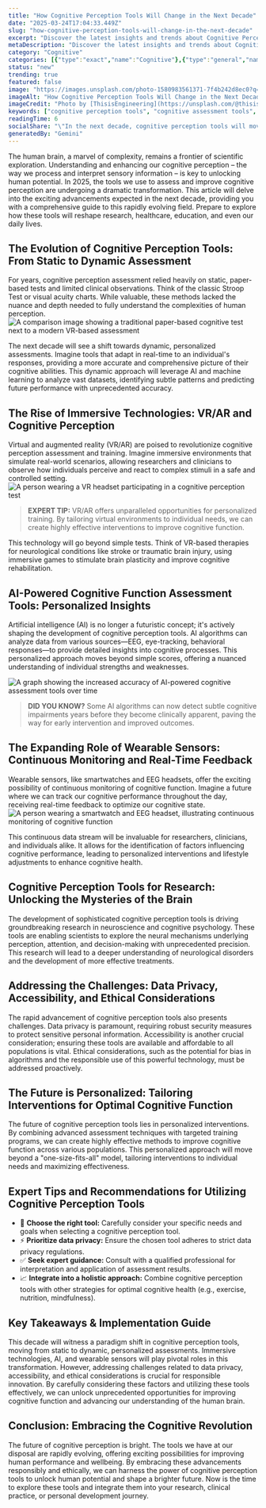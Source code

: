 ```yaml
---
title: "How Cognitive Perception Tools Will Change in the Next Decade"
date: "2025-03-24T17:04:33.449Z"
slug: "how-cognitive-perception-tools-will-change-in-the-next-decade"
excerpt: "Discover the latest insights and trends about Cognitive Perception Tools. This comprehensive guide covers everything you need to know about Cognitive Perception Tools in 2025."
metaDescription: "Discover the latest insights and trends about Cognitive Perception Tools. This comprehensive guide covers everything you need to know about Cognitive Perce..."
category: "Cognitive"
categories: [{"type":"exact","name":"Cognitive"},{"type":"general","name":"Human Factors"},{"type":"medium","name":"User Interface Design"},{"type":"specific","name":"Eye Tracking"},{"type":"niche","name":"Pupillometry"}]
status: "new"
trending: true
featured: false
image: "https://images.unsplash.com/photo-1580983561371-7f4b242d8ec0?q=85&w=1200&fit=max&fm=webp&auto=compress"
imageAlt: "How Cognitive Perception Tools Will Change in the Next Decade"
imageCredit: "Photo by [ThisisEngineering](https://unsplash.com/@thisisengineering) on Unsplash"
keywords: ["cognitive perception tools", "cognitive assessment tools", "perception testing software", "improve cognitive perception", "cognitive function assessment tools", "best cognitive perception tools", "buy cognitive perception tools", "cognitive perception training software", "online cognitive perception tests", "cognitive perception tools for research"]
readingTime: 6
socialShare: "\"In the next decade, cognitive perception tools will move beyond simple assessments, becoming dynamic, personalized systems that adapt to individual needs and unlock unprecedented potential.\""
generatedBy: "Gemini"
---
```




The human brain, a marvel of complexity, remains a frontier of scientific exploration.  Understanding and enhancing our cognitive perception – the way we process and interpret sensory information – is key to unlocking human potential.  In 2025, the tools we use to assess and improve cognitive perception are undergoing a dramatic transformation. This article will delve into the exciting advancements expected in the next decade, providing you with a comprehensive guide to this rapidly evolving field.  Prepare to explore how these tools will reshape research, healthcare, education, and even our daily lives.

## The Evolution of Cognitive Perception Tools: From Static to Dynamic Assessment

For years, cognitive perception assessment relied heavily on static, paper-based tests and limited clinical observations.  Think of the classic Stroop Test or visual acuity charts. While valuable, these methods lacked the nuance and depth needed to fully understand the complexities of human perception.  ![A comparison image showing a traditional paper-based cognitive test next to a modern VR-based assessment](https://images.unsplash.com/photo-1606676539940-12768ce0e762?q=85&w=1200&fit=max&fm=webp&auto=compress)

The next decade will see a shift towards dynamic, personalized assessments.  Imagine tools that adapt in real-time to an individual's responses, providing a more accurate and comprehensive picture of their cognitive abilities.  This dynamic approach will leverage AI and machine learning to analyze vast datasets, identifying subtle patterns and predicting future performance with unprecedented accuracy.

##  The Rise of Immersive Technologies: VR/AR and Cognitive Perception

Virtual and augmented reality (VR/AR) are poised to revolutionize cognitive perception assessment and training.  Imagine immersive environments that simulate real-world scenarios, allowing researchers and clinicians to observe how individuals perceive and react to complex stimuli in a safe and controlled setting.  ![A person wearing a VR headset participating in a cognitive perception test](https://images.unsplash.com/photo-1581088657139-d5a5cce14c87?q=85&w=1200&fit=max&fm=webp&auto=compress)

> **EXPERT TIP:**  VR/AR offers unparalleled opportunities for personalized training.  By tailoring virtual environments to individual needs, we can create highly effective interventions to improve cognitive function.

This technology will go beyond simple tests.  Think of VR-based therapies for neurological conditions like stroke or traumatic brain injury, using immersive games to stimulate brain plasticity and improve cognitive rehabilitation.

##  AI-Powered Cognitive Function Assessment Tools: Personalized Insights

Artificial intelligence (AI) is no longer a futuristic concept; it's actively shaping the development of cognitive perception tools.  AI algorithms can analyze data from various sources—EEG, eye-tracking, behavioral responses—to provide detailed insights into cognitive processes.  This personalized approach moves beyond simple scores, offering a nuanced understanding of individual strengths and weaknesses.

![A graph showing the increased accuracy of AI-powered cognitive assessment tools over time](https://images.unsplash.com/photo-1580893206515-2fc3e8a2aa96?q=85&w=1200&fit=max&fm=webp&auto=compress)

> **DID YOU KNOW?** Some AI algorithms can now detect subtle cognitive impairments years before they become clinically apparent, paving the way for early intervention and improved outcomes.

##  The Expanding Role of Wearable Sensors: Continuous Monitoring and Real-Time Feedback

Wearable sensors, like smartwatches and EEG headsets, offer the exciting possibility of continuous monitoring of cognitive function. Imagine a future where we can track our cognitive performance throughout the day, receiving real-time feedback to optimize our cognitive state.  ![A person wearing a smartwatch and EEG headset, illustrating continuous monitoring of cognitive function](https://images.unsplash.com/photo-1581092157699-83c90752400a?q=85&w=1200&fit=max&fm=webp&auto=compress)

This continuous data stream will be invaluable for researchers, clinicians, and individuals alike.  It allows for the identification of factors influencing cognitive performance, leading to personalized interventions and lifestyle adjustments to enhance cognitive health.

##  Cognitive Perception Tools for Research: Unlocking the Mysteries of the Brain

The development of sophisticated cognitive perception tools is driving groundbreaking research in neuroscience and cognitive psychology. These tools are enabling scientists to explore the neural mechanisms underlying perception, attention, and decision-making with unprecedented precision.  This research will lead to a deeper understanding of neurological disorders and the development of more effective treatments.

##  Addressing the Challenges: Data Privacy, Accessibility, and Ethical Considerations

The rapid advancement of cognitive perception tools also presents challenges. Data privacy is paramount, requiring robust security measures to protect sensitive personal information.  Accessibility is another crucial consideration; ensuring these tools are available and affordable to all populations is vital.  Ethical considerations, such as the potential for bias in algorithms and the responsible use of this powerful technology, must be addressed proactively.

##  The Future is Personalized: Tailoring Interventions for Optimal Cognitive Function

The future of cognitive perception tools lies in personalized interventions.  By combining advanced assessment techniques with targeted training programs, we can create highly effective methods to improve cognitive function across various populations.  This personalized approach will move beyond a "one-size-fits-all" model, tailoring interventions to individual needs and maximizing effectiveness.

##  Expert Tips and Recommendations for Utilizing Cognitive Perception Tools

* 🔑 **Choose the right tool:** Carefully consider your specific needs and goals when selecting a cognitive perception tool.
* ⚡ **Prioritize data privacy:** Ensure the chosen tool adheres to strict data privacy regulations.
* ✅ **Seek expert guidance:** Consult with a qualified professional for interpretation and application of assessment results.
* 📈 **Integrate into a holistic approach:** Combine cognitive perception tools with other strategies for optimal cognitive health (e.g., exercise, nutrition, mindfulness).

##  Key Takeaways & Implementation Guide

This decade will witness a paradigm shift in cognitive perception tools, moving from static to dynamic, personalized assessments.  Immersive technologies, AI, and wearable sensors will play pivotal roles in this transformation.  However, addressing challenges related to data privacy, accessibility, and ethical considerations is crucial for responsible innovation.  By carefully considering these factors and utilizing these tools effectively, we can unlock unprecedented opportunities for improving cognitive function and advancing our understanding of the human brain.

##  Conclusion: Embracing the Cognitive Revolution

The future of cognitive perception is bright. The tools we have at our disposal are rapidly evolving, offering exciting possibilities for improving human performance and wellbeing.  By embracing these advancements responsibly and ethically, we can harness the power of cognitive perception tools to unlock human potential and shape a brighter future.  Now is the time to explore these tools and integrate them into your research, clinical practice, or personal development journey.

